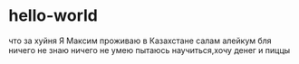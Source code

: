 # hello-world
что за хуйня
Я Максим проживаю в Казахстане салам алейкум бля ничего не знаю ничего не умею пытаюсь научиться,хочу денег и пиццы
